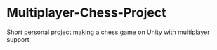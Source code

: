 # Multiplayer-Chess-Project
Short personal project making a chess game on Unity with multiplayer support
